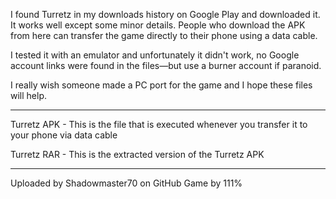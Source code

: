 I found Turretz in my downloads history on Google Play and downloaded it. It works well except some minor details. People who download the APK from here can transfer the game directly to their phone using a data cable.

I tested it with an emulator and unfortunately it didn't work, no Google account links were found in the files—but use a burner account if paranoid.
 
I really wish someone made a PC port for the game and I hope these files will help.

------------------------------

Turretz APK - This is the file that is executed whenever you transfer it to your phone via data cable

Turretz RAR - This is the extracted version of the Turretz APK

------------------------------

Uploaded by Shadowmaster70 on GitHub
Game by 111%
